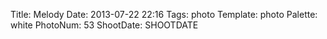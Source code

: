 Title: Melody
Date: 2013-07-22 22:16
Tags: photo
Template: photo
Palette: white
PhotoNum: 53
ShootDate: SHOOTDATE
